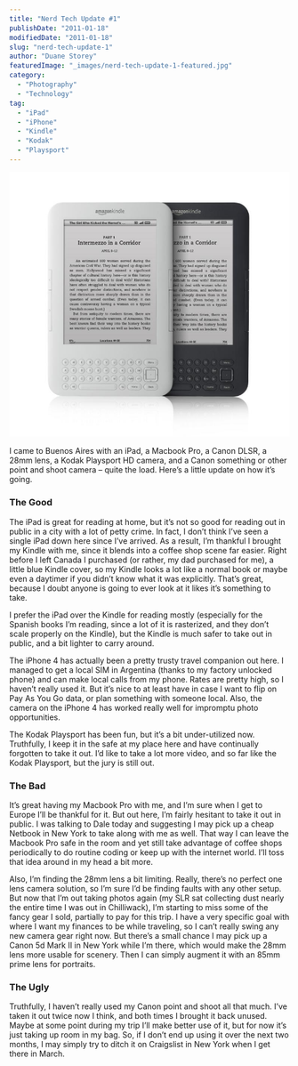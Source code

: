 ```yaml
---
title: "Nerd Tech Update #1"
publishDate: "2011-01-18"
modifiedDate: "2011-01-18"
slug: "nerd-tech-update-1"
author: "Duane Storey"
featuredImage: "_images/nerd-tech-update-1-featured.jpg"
category:
  - "Photography"
  - "Technology"
tag:
  - "iPad"
  - "iPhone"
  - "Kindle"
  - "Kodak"
  - "Playsport"
---
```


[![](_images/nerd-tech-update-1-1.jpg "Kindle")](http://www.migratorynerd.com/wordpress/wp-content/uploads/2011/01/Kindle_amazon.jpg)

I came to Buenos Aires with an iPad, a Macbook Pro, a Canon DLSR, a 28mm lens, a Kodak Playsport HD camera, and a Canon something or other point and shoot camera – quite the load. Here’s a little update on how it’s going.

### The Good

The iPad is great for reading at home, but it’s not so good for reading out in public in a city with a lot of petty crime. In fact, I don’t think I’ve seen a single iPad down here since I’ve arrived. As a result, I’m thankful I brought my Kindle with me, since it blends into a coffee shop scene far easier. Right before I left Canada I purchased (or rather, my dad purchased for me), a little blue Kindle cover, so my Kindle looks a lot like a normal book or maybe even a daytimer if you didn’t know what it was explicitly. That’s great, because I doubt anyone is going to ever look at it likes it’s something to take.

I prefer the iPad over the Kindle for reading mostly (especially for the Spanish books I’m reading, since a lot of it is rasterized, and they don’t scale properly on the Kindle), but the Kindle is much safer to take out in public, and a bit lighter to carry around.

The iPhone 4 has actually been a pretty trusty travel companion out here. I managed to get a local SIM in Argentina (thanks to my factory unlocked phone) and can make local calls from my phone. Rates are pretty high, so I haven’t really used it. But it’s nice to at least have in case I want to flip on Pay As You Go data, or plan something with someone local. Also, the camera on the iPhone 4 has worked really well for impromptu photo opportunities.

The Kodak Playsport has been fun, but it’s a bit under-utilized now. Truthfully, I keep it in the safe at my place here and have continually forgotten to take it out. I’d like to take a lot more video, and so far like the Kodak Playsport, but the jury is still out.

### The Bad

It’s great having my Macbook Pro with me, and I’m sure when I get to Europe I’ll be thankful for it. But out here, I’m fairly hesitant to take it out in public. I was talking to Dale today and suggesting I may pick up a cheap Netbook in New York to take along with me as well. That way I can leave the Macbook Pro safe in the room and yet still take advantage of coffee shops periodically to do routine coding or keep up with the internet world. I’ll toss that idea around in my head a bit more.

Also, I’m finding the 28mm lens a bit limiting. Really, there’s no perfect one lens camera solution, so I’m sure I’d be finding faults with any other setup. But now that I’m out taking photos again (my SLR sat collecting dust nearly the entire time I was out in Chilliwack), I’m starting to miss some of the fancy gear I sold, partially to pay for this trip. I have a very specific goal with where I want my finances to be while traveling, so I can’t really swing any new camera gear right now. But there’s a small chance I may pick up a Canon 5d Mark II in New York while I’m there, which would make the 28mm lens more usable for scenery. Then I can simply augment it with an 85mm prime lens for portraits.

### The Ugly

Truthfully, I haven’t really used my Canon point and shoot all that much. I’ve taken it out twice now I think, and both times I brought it back unused. Maybe at some point during my trip I’ll make better use of it, but for now it’s just taking up room in my bag. So, if I don’t end up using it over the next two months, I may simply try to ditch it on Craigslist in New York when I get there in March.